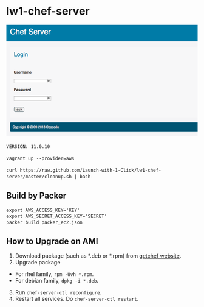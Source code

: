 # lw1-chef-server

![Chef-Server](./_images/chef_server_login.png)

`VERSION: 11.0.10`


`vagrant up --provider=aws`

`curl https://raw.github.com/Launch-with-1-Click/lw1-chef-server/master/cleanup.sh | bash`

## Build by Packer

```
export AWS_ACCESS_KEY='KEY'
export AWS_SECRET_ACCESS_KEY='SECRET'
packer build packer_ec2.json
```


## How to Upgrade on AMI

1. Download package (such as *.deb or *.rpm) from [getchef website](http://www.getchef.com/chef/install/).
2. Upgrade package
  - For rhel family, `rpm -Uvh *.rpm`.
  - For debian family, `dpkg -i *.deb`.
3. Run `chef-server-ctl reconfigure`.
3. Restart all services. Do `chef-server-ctl restart`.
